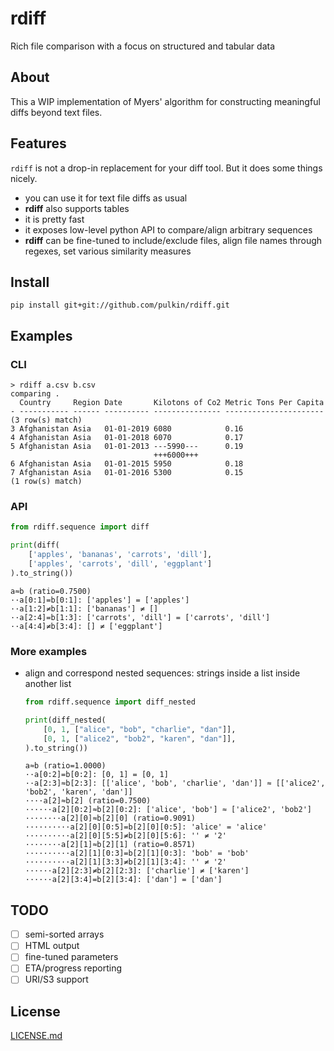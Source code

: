 # rdiff

Rich file comparison with a focus on structured and tabular data

About
-----

This a WIP implementation of Myers' algorithm for constructing meaningful diffs beyond text files.

Features
--------

`rdiff` is not a drop-in replacement for your diff tool. But it does some things nicely.

- you can use it for text file diffs as usual
- **rdiff** also supports tables
- it is pretty fast
- it exposes low-level python API to compare/align arbitrary sequences
- **rdiff** can be fine-tuned to include/exclude files, align file names through regexes, set various similarity measures

Install
-------

```commandline
pip install git+git://github.com/pulkin/rdiff.git
```

Examples
--------

### CLI

```
> rdiff a.csv b.csv
comparing .
  Country     Region Date       Kilotons of Co2 Metric Tons Per Capita
- ----------- ------ ---------- --------------- ----------------------
(3 row(s) match)
3 Afghanistan Asia   01-01-2019 6080            0.16                  
4 Afghanistan Asia   01-01-2018 6070            0.17                  
5 Afghanistan Asia   01-01-2013 ---5990---      0.19                  
                                +++6000+++                            
6 Afghanistan Asia   01-01-2015 5950            0.18                  
7 Afghanistan Asia   01-01-2016 5300            0.15                  
(1 row(s) match)
```

### API

```python
from rdiff.sequence import diff

print(diff(
    ['apples', 'bananas', 'carrots', 'dill'],
    ['apples', 'carrots', 'dill', 'eggplant']
).to_string())
```

```text
a≈b (ratio=0.7500)
··a[0:1]=b[0:1]: ['apples'] = ['apples']
··a[1:2]≠b[1:1]: ['bananas'] ≠ []
··a[2:4]=b[1:3]: ['carrots', 'dill'] = ['carrots', 'dill']
··a[4:4]≠b[3:4]: [] ≠ ['eggplant']
```

### More examples

- align and correspond nested sequences: strings inside a list inside another list

  ```python
  from rdiff.sequence import diff_nested

  print(diff_nested(
      [0, 1, ["alice", "bob", "charlie", "dan"]],
      [0, 1, ["alice2", "bob2", "karen", "dan"]],
  ).to_string())
  ```
  
  ```text
  a≈b (ratio=1.0000)
  ··a[0:2]=b[0:2]: [0, 1] = [0, 1]
  ··a[2:3]≈b[2:3]: [['alice', 'bob', 'charlie', 'dan']] ≈ [['alice2', 'bob2', 'karen', 'dan']]
  ····a[2]≈b[2] (ratio=0.7500)
  ······a[2][0:2]≈b[2][0:2]: ['alice', 'bob'] ≈ ['alice2', 'bob2']
  ········a[2][0]≈b[2][0] (ratio=0.9091)
  ··········a[2][0][0:5]=b[2][0][0:5]: 'alice' = 'alice'
  ··········a[2][0][5:5]≠b[2][0][5:6]: '' ≠ '2'
  ········a[2][1]≈b[2][1] (ratio=0.8571)
  ··········a[2][1][0:3]=b[2][1][0:3]: 'bob' = 'bob'
  ··········a[2][1][3:3]≠b[2][1][3:4]: '' ≠ '2'
  ······a[2][2:3]≠b[2][2:3]: ['charlie'] ≠ ['karen']
  ······a[2][3:4]=b[2][3:4]: ['dan'] = ['dan']
  ```

TODO
----

- [ ] semi-sorted arrays
- [ ] HTML output
- [ ] fine-tuned parameters
- [ ] ETA/progress reporting
- [ ] URI/S3 support

License
-------

[LICENSE.md](LICENSE.md)
